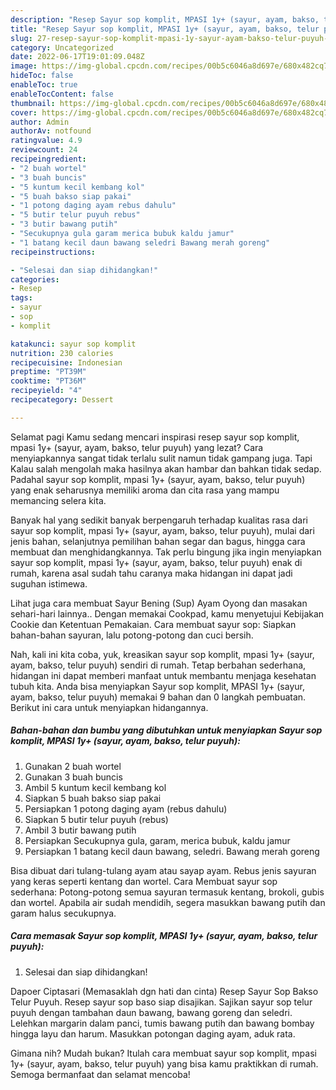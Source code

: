```yaml
---
description: "Resep Sayur sop komplit, MPASI 1y+ (sayur, ayam, bakso, telur puyuh), Lezat Sekali"
title: "Resep Sayur sop komplit, MPASI 1y+ (sayur, ayam, bakso, telur puyuh), Lezat Sekali"
slug: 27-resep-sayur-sop-komplit-mpasi-1y-sayur-ayam-bakso-telur-puyuh-lezat-sekali
category: Uncategorized
date: 2022-06-17T19:01:09.048Z
image: https://img-global.cpcdn.com/recipes/00b5c6046a8d697e/680x482cq70/sayur-sop-komplit-mpasi-1y-sayur-ayam-bakso-telur-puyuh-foto-resep-utama.jpg
hideToc: false
enableToc: true
enableTocContent: false
thumbnail: https://img-global.cpcdn.com/recipes/00b5c6046a8d697e/680x482cq70/sayur-sop-komplit-mpasi-1y-sayur-ayam-bakso-telur-puyuh-foto-resep-utama.jpg
cover: https://img-global.cpcdn.com/recipes/00b5c6046a8d697e/680x482cq70/sayur-sop-komplit-mpasi-1y-sayur-ayam-bakso-telur-puyuh-foto-resep-utama.jpg
author: Admin
authorAv: notfound
ratingvalue: 4.9
reviewcount: 24
recipeingredient:
- "2 buah wortel"
- "3 buah buncis"
- "5 kuntum kecil kembang kol"
- "5 buah bakso siap pakai"
- "1 potong daging ayam rebus dahulu"
- "5 butir telur puyuh rebus"
- "3 butir bawang putih"
- "Secukupnya gula garam merica bubuk kaldu jamur"
- "1 batang kecil daun bawang seledri Bawang merah goreng"
recipeinstructions:

- "Selesai dan siap dihidangkan!"
categories:
- Resep
tags:
- sayur
- sop
- komplit

katakunci: sayur sop komplit 
nutrition: 230 calories
recipecuisine: Indonesian
preptime: "PT39M"
cooktime: "PT36M"
recipeyield: "4"
recipecategory: Dessert

---
```



Selamat pagi Kamu sedang mencari inspirasi resep sayur sop komplit, mpasi 1y+ (sayur, ayam, bakso, telur puyuh) yang lezat? Cara menyiapkannya sangat tidak terlalu sulit namun tidak gampang juga. Tapi Kalau salah mengolah maka hasilnya akan hambar dan bahkan tidak sedap. Padahal sayur sop komplit, mpasi 1y+ (sayur, ayam, bakso, telur puyuh) yang enak seharusnya memiliki aroma dan cita rasa yang mampu memancing selera kita.


Banyak hal yang sedikit banyak berpengaruh terhadap kualitas rasa dari sayur sop komplit, mpasi 1y+ (sayur, ayam, bakso, telur puyuh), mulai dari jenis bahan, selanjutnya pemilihan bahan segar dan bagus, hingga cara membuat dan menghidangkannya. Tak perlu bingung jika ingin menyiapkan sayur sop komplit, mpasi 1y+ (sayur, ayam, bakso, telur puyuh) enak di rumah, karena asal sudah tahu caranya maka hidangan ini dapat jadi suguhan istimewa.

Lihat juga cara membuat Sayur Bening (Sup) Ayam Oyong dan masakan sehari-hari lainnya.. Dengan memakai Cookpad, kamu menyetujui Kebijakan Cookie dan Ketentuan Pemakaian. Cara membuat sayur sop: Siapkan bahan-bahan sayuran, lalu potong-potong dan cuci bersih.


Nah, kali ini kita coba, yuk, kreasikan sayur sop komplit, mpasi 1y+ (sayur, ayam, bakso, telur puyuh) sendiri di rumah. Tetap berbahan sederhana, hidangan ini dapat memberi manfaat untuk membantu menjaga kesehatan tubuh kita. Anda bisa menyiapkan Sayur sop komplit, MPASI 1y+ (sayur, ayam, bakso, telur puyuh) memakai 9 bahan dan 0 langkah pembuatan. Berikut ini cara untuk menyiapkan hidangannya.

<!--inarticleads1-->

##### Bahan-bahan dan bumbu yang dibutuhkan untuk menyiapkan Sayur sop komplit, MPASI 1y+ (sayur, ayam, bakso, telur puyuh):

1. Gunakan 2 buah wortel
1. Gunakan 3 buah buncis
1. Ambil 5 kuntum kecil kembang kol
1. Siapkan 5 buah bakso siap pakai
1. Persiapkan 1 potong daging ayam (rebus dahulu)
1. Siapkan 5 butir telur puyuh (rebus)
1. Ambil 3 butir bawang putih
1. Persiapkan Secukupnya gula, garam, merica bubuk, kaldu jamur
1. Persiapkan 1 batang kecil daun bawang, seledri. Bawang merah goreng


Bisa dibuat dari tulang-tulang ayam atau sayap ayam. Rebus jenis sayuran yang keras seperti kentang dan wortel. Cara Membuat sayur sop sederhana: Potong-potong semua sayuran termasuk kentang, brokoli, gubis dan wortel. Apabila air sudah mendidih, segera masukkan bawang putih dan garam halus secukupnya. 

<!--inarticleads2-->

##### Cara memasak Sayur sop komplit, MPASI 1y+ (sayur, ayam, bakso, telur puyuh):


1. Selesai dan siap dihidangkan!

Dapoer Ciptasari (Memasaklah dgn hati dan cinta) Resep Sayur Sop Bakso Telur Puyuh. Resep sayur sop baso siap disajikan. Sajikan sayur sop telur puyuh dengan tambahan daun bawang, bawang goreng dan seledri. Lelehkan margarin dalam panci, tumis bawang putih dan bawang bombay hingga layu dan harum. Masukkan potongan daging ayam, aduk rata. 

Gimana nih? Mudah bukan? Itulah cara membuat sayur sop komplit, mpasi 1y+ (sayur, ayam, bakso, telur puyuh) yang bisa kamu praktikkan di rumah. Semoga bermanfaat dan selamat mencoba!
